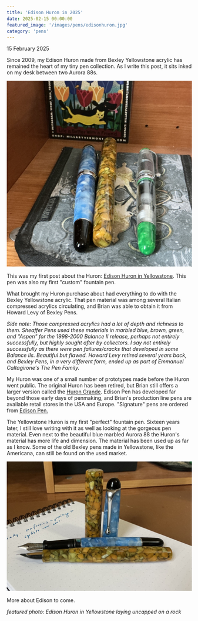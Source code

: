 ```yaml
---
title: 'Edison Huron in 2025'
date: 2025-02-15 00:00:00
featured_image: '/images/pens/edisonhuron.jpg'
category: 'pens'
---
```

15 February 2025

Since 2009, my Edison Huron made from Bexley Yellowstone acrylic has remained the heart of my tiny pen collection. As I write this post, it sits inked on my desk between two Aurora 88s.

![Alt text](/images/pens/huronandauroras.jpg "Huron sandwiched between two 88s")

This was my first post about the Huron: [Edison Huron in Yellowstone]( /pens/edison-huron ). This pen was also my first "custom" fountain pen.

What brought my Huron purchase about had everything to do with the Bexley Yellowstone acrylic. That pen material was among several Italian compressed acrylics circulating, and Brian was able to obtain it from Howard Levy of Bexley Pens. 

*Side note: Those compressed acrylics had a lot of depth and richness to them. Sheaffer Pens used these materials in marbled blue, brown, green, and "Aspen" for the 1998-2000 Balance II release, perhaps not entirely successfully, but highly sought after by collectors. I say not entirely successfully as there were pen failures/cracks that developed in some Balance IIs. Beautiful but flawed. Howard Levy retired several years back, and Bexley Pens, in a very different form, ended up as part of Emmanuel Caltagirone's The Pen Family.*

My Huron was one of a small number of prototypes made before the Huron went public. The original Huron has been retired, but Brian still offers a larger version called the [Huron Grande](https://edisonpen.com/huron-grande/). Edison Pen has developed far beyond those early days of penmaking, and Brian's production line pens are available retail stores in the USA and Europe. "Signature" pens are ordered from [Edison Pen.](https://edisonpen.com)

The Yellowstone Huron is my first "perfect" fountain pen. Sixteen years later, I still love writing with it as well as looking at the gorgeous pen material.
Even next to the beautiful blue marbled Aurora 88 the Huron's material has more life and dimension. The material has been used up as far as I know. Some of the old Bexley pens made in Yellowstone, like the Americana, can still be found on the used market.

![Alt text](/images/pens/edisonaurora.jpg "uncapped Edison Huron in Yellowstone next to uncapped Aurora 88 in light blue marble")


More about Edison to come.




*featured photo: Edison Huron in Yellowstone laying uncapped on a rock*